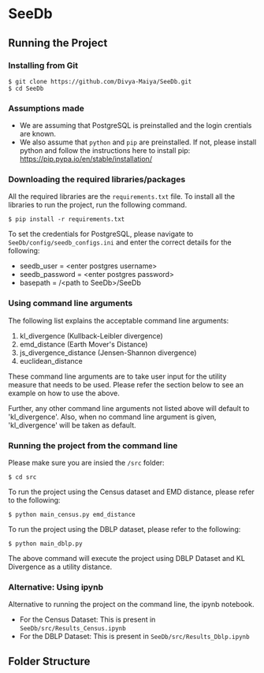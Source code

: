 # SeeDb

## Running the Project

### Installing from Git
```
$ git clone https://github.com/Divya-Maiya/SeeDb.git
$ cd SeeDb
```

### Assumptions made
* We are assuming that PostgreSQL is preinstalled and the login crentials are known. 
* We also assume that `python` and `pip` are preinstalled. If not, please install python and follow the instructions here to install pip: https://pip.pypa.io/en/stable/installation/

### Downloading the required libraries/packages
All the required libraries are the `requirements.txt` file. To install all the libraries to run the project, run the following command. 
```
$ pip install -r requirements.txt
```

To set the credentials for PostgreSQL, please navigate to `SeeDb/config/seedb_configs.ini` and enter the correct details for the following:
* seedb_user = \<enter postgres username>
* seedb_password = \<enter postgres password>
* basepath = /\<path to SeeDb>/SeeDb

### Using command line arguments
The following list explains the acceptable command line arguments: 
1. kl_divergence (Kullback-Leibler divergence)
2. emd_distance (Earth Mover's Distance)
3. js_divergence_distance (Jensen-Shannon divergence)
4. euclidean_distance

These command line arguments are to take user input for the utility measure that needs to be used. Please refer the section below to see an example on how to use the above.

Further, any other command line arguments not listed above will default to 'kl_divergence'. Also, when no command line argument is given, 'kl_divergence' will be taken as default.

### Running the project from the command line
Please make sure you are insied the `/src` folder:
```commandline
$ cd src
```
To run the project using the Census dataset and EMD distance, please refer to the following: 
```commandline
$ python main_census.py emd_distance
```

To run the project using the DBLP dataset, please refer to the following: 
```commandline
$ python main_dblp.py 
```

The above command will execute the project using DBLP Dataset and KL Divergence as a utility distance.

### Alternative: Using ipynb
Alternative to running the project on the command line, the ipynb notebook.
* For the Census Dataset: This is present in `SeeDb/src/Results_Census.ipynb`
* For the DBLP Dataset: This is present in `SeeDb/src/Results_Dblp.ipynb`
## Folder Structure
